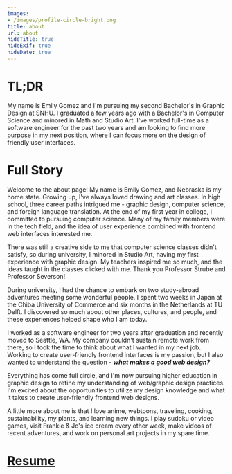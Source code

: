```yaml
---
images:
- /images/profile-circle-bright.png
title: about
url: about
hideTitle: true
hideExif: true
hideDate: true
---
```


<div align="left-aligned">
	<h1>TL;DR</h1>
	<p>
		My name is Emily Gomez and I'm pursuing my second Bachelor's in Graphic Design at SNHU. I graduated a few years ago with a Bachelor's in Computer Science and minored in Math and Studio Art. I've worked full-time as a software engineer for the past two years and am looking to find more purpose in my next position, where I can focus more on the design of friendly user interfaces.
	</p>
	<h1>Full Story</h1>
	<p>
        Welcome to the about page! My name is Emily Gomez, and Nebraska is my home state. Growing up, I've always loved drawing and art classes. In high school, three career paths intrigued me -  graphic design, computer science, and foreign language translation. At the end of my first year in college, I committed to pursuing computer science. Many of my family members were in the tech field, and the idea of user experience combined with frontend web interfaces interested me.
	</p>
	<p>
		There was still a creative side to me that computer science classes didn't satisfy, so during university, I minored in Studio Art, having my first experience with graphic design. My teachers inspired me so much, and the ideas taught in the classes clicked with me. Thank you Professor Strube and Professor Severson!
	</p>
	<p>
		During university, I had the chance to embark on two study-abroad adventures meeting some wonderful people. I spent two weeks in Japan at the Chiba University of Commerce and six months in the Netherlands at TU Delft. I discovered so much about other places, cultures, and people, and these experiences helped shape who I am today.
	</p>
	<p>
		I worked as a software engineer for two years after graduation and recently moved to Seattle, WA. My company couldn't sustain remote work from there, so I took the time to think about what I wanted in my next job. Working to create user-friendly frontend interfaces is my passion, but I also wanted to understand the question - <b><i>what&nbsp;makes&nbsp;a&nbsp;good&nbsp;web&nbsp;design?</i></b>
	<p>
		Everything has come full circle, and I'm now pursuing higher education in graphic design to refine my understanding of web/graphic design practices. I'm excited about the opportunities to utilize my design knowledge and what it takes to create user-friendly frontend web designs.
	</p>
	<p>
		A little more about me is that I love anime, webtoons, traveling, cooking, sustainability, my plants, and learning new things. I play sudoku or video games, visit Frankie & Jo's ice cream every other week, make videos of recent adventures, and work on personal art projects in my spare time.
	</p>
	<h1><a target="_blank" href="https://www.dropbox.com/s/fqfl9g660k19jqb/2023-1-2_Gomez_Resume.pdf?dl=0" style="color: var(--main);" onmouseover="this.style.color='var(--dark)'" onmouseout="this.style.color='var(--main)'">
		Resume
	</a></h1>
</div>
